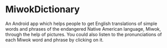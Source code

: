 # MiwokDictionary
An Android app which helps people to get English translations of simple words and phrases of the endangered Native American language, Miwok, through the help of pictures.
You could also listen to the pronunciations of each Miwok word and phrase by clicking on it.
